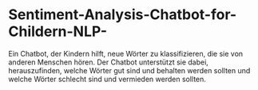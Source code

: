 # Sentiment-Analysis-Chatbot-for-Childern-NLP-
Ein Chatbot, der Kindern hilft, neue Wörter zu klassifizieren, die sie von anderen Menschen hören. Der Chatbot unterstützt sie dabei, herauszufinden, welche Wörter gut sind und behalten werden sollten und welche Wörter schlecht sind und vermieden werden sollten.
